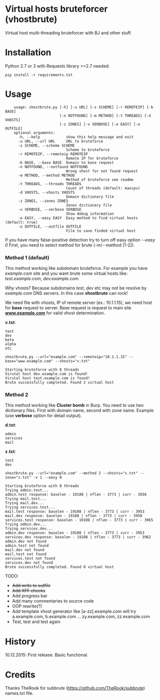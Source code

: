 Virtual hosts bruteforcer (vhostbrute)
=====================
Virtual host multi-threading bruteforcer with BJ and other stuff.

Installation
=====================
Python 2.7 or 3 with Requests library >=2.7 needed.

`pip install -r requirements.txt`

Usage
=====================
```
    usage: vhostbrute.py [-h] [-u URL] [-s SCHEME] [-r REMOTEIP] [-b BASE]
                         [-n NOTFOUND] [-m METHOD] [-t THREADS] [-d VHOSTS]
                         [-z ZONES] [-v VERBOSE] [-e EASY] [-o OUTFILE]
    optional arguments:
      -h, --help            show this help message and exit
      -u URL, --url URL     URL to bruteforce
      -s SCHEME, --scheme SCHEME
                            Scheme to bruteforce
      -r REMOTEIP, --remoteip REMOTEIP
                            Remote IP for bruteforce
      -b BASE, --base BASE  Domain to base request
      -n NOTFOUND, --notfound NOTFOUND
                            Wrong vhost for not found request
      -m METHOD, --method METHOD
                            Method of bruteforce see readme
      -t THREADS, --threads THREADS
                            Count of threads (default: maxcpu)
      -d VHOSTS, --vhosts VHOSTS
                            Domain dictionary file
      -z ZONES, --zones ZONES
                            Zones dictionary file
      -v VERBOSE, --verbose VERBOSE
                            Show debug information
      -e EASY, --easy EASY  Easy method to find virtual hosts (default: true)
      -o OUTFILE, --outfile OUTFILE
                            File to save finded virtual host
```
If you have many false-positive detection try to turn off easy option *--easy 0*
First, you need to select method for brute (-m/--method [1-2]).

### Method 1 (default)
This method working like subdomain bruteforce. For example you have *example.com* site and you want brute some virtual hosts like: *test.example.com*, *dev.example.com*

Why vhosts? Because subdomains *test*, *dev* etc may not be resolve by *example.com* DNS servers. In this case **vhostbrute** can rock!

We need file with vhosts, IP of remote server (ex.: 10.1.1.15), we need host for **base** request to server. Base request is request to main site **www.example.com** for valid vhost determination.

**v.txt**:
```
test
dev
beta
alpha
etc
```

`vhostbrute.py --url="example.com" --remoteip="10.1.1.15" --base="www.example.com" --vhosts="v.txt"`
```
Starting bruteforce with 8 threads
Virutal host dev.example.com is found!
Virutal host test.example.com is found!
Brute successfully completed. Found 2 virtual host
```

### Method 2
This method working like **Cluster bomb** in Burp. You need to use two dictionary files. First with domain name, second with zone name. Example (use **verbose** option for detail output).

**d.txt**:
```
admin
services
mail
```
**z.txt**:
```
test
dev
```

`vhostbrute.py --url="example.com" --method 2 --vhosts="v.txt" --zone="z.txt" -v 1 --easy 0`
```
Starting bruteforce with 8 threads
Trying admin.test...
admin.test response: baselen - 19108 | nflen - 3773 | curr - 3956
Trying mail.test...
Trying mail.dev...
Trying services.test...
mail.test response: baselen - 19108 | nflen - 3773 | curr - 3953
mail.dev response: baselen - 19108 | nflen - 3773 | curr - 3950
services.test response: baselen - 19108 | nflen - 3773 | curr - 3965
Trying admin.dev...
Trying services.dev...
admin.dev response: baselen - 19108 | nflen - 3773 | curr - 3953
services.dev response: baselen - 19108 | nflen - 3773 | curr - 3962
admin.dev not found
admin.test not found
mail.dev not found
mail.test not found
services.test not found
services.dev not found
Brute successfully completed. Found 0 virtual host
```

TODO:

 - ~~Add write to outfile~~
 - ~~Add XFF checks~~
 - Add progress bar
 - Add many commentaries to source code
 - OOP rewrite(?)
 - Add template vhost generator like [a-zz].example.com will try a.example.com, b.example.com ... zy.example.com, zz.example.com
 - Test, test and test again


History
=====================
10.12.2015: First release. Basic functional.

Credits
=====================
Thanks TheRook for subbrute (https://github.com/TheRook/subbrute) names.txt file.